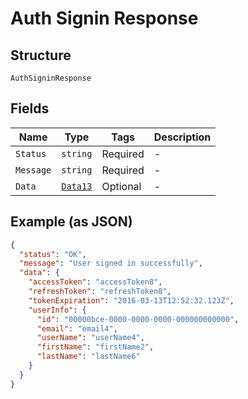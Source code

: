 
# Auth Signin Response

## Structure

`AuthSigninResponse`

## Fields

| Name | Type | Tags | Description |
|  --- | --- | --- | --- |
| `Status` | `string` | Required | - |
| `Message` | `string` | Required | - |
| `Data` | [`Data13`](../../doc/models/data-13.md) | Optional | - |

## Example (as JSON)

```json
{
  "status": "OK",
  "message": "User signed in successfully",
  "data": {
    "accessToken": "accessToken8",
    "refreshToken": "refreshToken8",
    "tokenExpiration": "2016-03-13T12:52:32.123Z",
    "userInfo": {
      "id": "00000bce-0000-0000-0000-000000000000",
      "email": "email4",
      "userName": "userName4",
      "firstName": "firstName2",
      "lastName": "lastName6"
    }
  }
}
```

